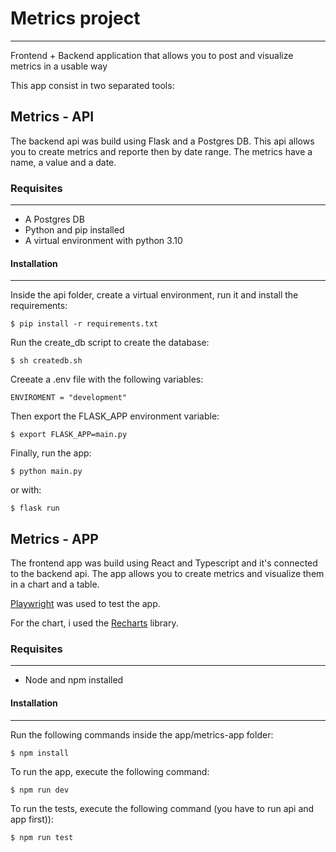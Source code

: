 # Metrics project
***
Frontend + Backend application that allows you to post and visualize metrics in a usable way

This app consist in two separated tools:

## Metrics - API
The backend api was build using Flask and a Postgres DB. 
This api allows you to create metrics and reporte then by date range.
The metrics have a name, a value and a date.

### Requisites
***
* A Postgres DB
* Python and pip installed
* A virtual environment with python 3.10


#### Installation
***

  Inside the api folder, create a virtual environment, run it and install the requirements:
  
  ```
  $ pip install -r requirements.txt
  ```

  Run the create_db script to create the database:

  ```
  $ sh createdb.sh
  ```

  Creeate a .env file with the following variables:

  ```
  ENVIROMENT = "development"
  ```

  Then export the FLASK_APP environment variable:

  ```
  $ export FLASK_APP=main.py
  ```

Finally, run the app:

  ```
  $ python main.py
  ```
  or with:
  ```
  $ flask run
  ```


## Metrics - APP
The frontend app was build using React and Typescript and it's connected to the backend api. The app allows you to create metrics and visualize them in a chart and a table. 

[Playwright](https://playwright.dev/) was used to test the app.

For the chart, i used the [Recharts](https://recharts.org/en-US/) library.

### Requisites
***
* Node and npm installed

#### Installation
***
Run the following commands inside the app/metrics-app folder:

  ```
  $ npm install
  ```

To run the app, execute the following command:

  ```
  $ npm run dev
  ```
To run the tests, execute the following command (you have to run api and app first)):

  ```
  $ npm run test
  ```

